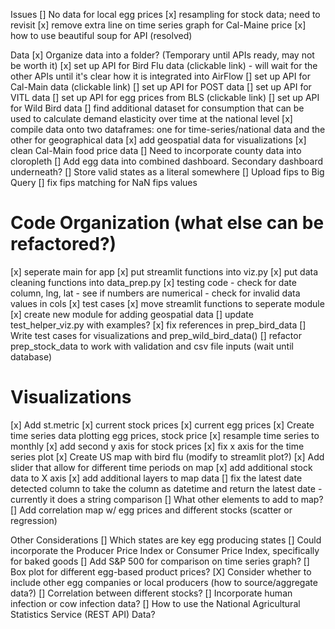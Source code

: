 Issues
[] No data for local egg prices
[x] resampling for stock data; need to revisit
[x] remove extra line on time series graph for Cal-Maine price
[x] how to use beautiful soup for API (resolved)

Data
[x] Organize data into a folder? (Temporary until APIs ready, may not be worth it)
[x] set up API for Bird Flu data (clickable link)
    - will wait for the other APIs until it's clear how it is integrated into AirFlow
[] set up API for Cal-Main data (clickable link)
[] set up API for POST data
[] set up API for VITL data
[] set up API for egg prices from BLS (clickable link)
[] set up API for Wild Bird data
[] find additional dataset for consumption that can be used to calculate demand elasticity over time at the national level
[x] compile data onto two dataframes: one for time-series/national data and the other for geographical data
[x] add geospatial data for visualizations
[x] clean Cal-Main food price data
[] Need to incorporate county data into cloropleth
[] Add egg data into combined dashboard. Secondary dashboard underneath?
[] Store valid states as a literal somewhere
[] Upload fips to Big Query
[] fix fips matching for NaN fips values

# Code Organization (what else can be refactored?)
[x] seperate main for app
[x] put streamlit functions into viz.py
[x] put data cleaning functions into data_prep.py
[x] testing code 
    - check for date column, lng, lat
    - see if numbers are numerical
    - check for invalid data values in cols
[x] test cases
[x] move streamlit functions to seperate module
[x] create new module for adding geospatial data
[] update test_helper_viz.py with examples?
[x] fix references in prep_bird_data
[] Write test cases for visualizations and prep_wild_bird_data()
[] refactor prep_stock_data to work with validation and csv file inputs (wait until database)

# Visualizations
[x] Add st.metric
    [x] current stock prices
    [x] current egg prices
[x] Create time series data plotting egg prices, stock price
[x] resample time series to monthly
[x] add second y axis for stock prices
[x] fix x axis for the time series plot
[x] Create US map with bird flu (modify to streamlit plot?) 
[x] Add slider that allow for different time periods on map
[x] add additional stock data to X axis
[x] add additional layers to map data
[] fix the latest date detected column to take the column as datetime and return the latest date
    - currently it does a string comparison
[] What other elements to add to map?
[] Add correlation map w/ egg prices and different stocks (scatter or regression)

Other Considerations
[] Which states are key egg producing states
[] Could incorporate the Producer Price Index or Consumer Price Index, specifically for baked goods
[] Add S&P 500 for comparison on time series graph?
[] Box plot for different egg-based product prices?
[X] Consider whether to include other egg companies or local producers (how to source/aggregate data?)
[] Correlation between different stocks?
[] Incorporate human infection or cow infection data?
[] How to use the National Agricultural Statistics Service (REST API) Data?